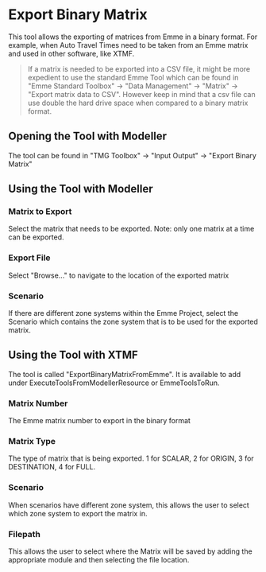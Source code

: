 ﻿# Export Binary Matrix
This tool allows the exporting of matrices from Emme in a binary format. For example, when Auto Travel Times need to be taken from an Emme matrix and used in other software, like XTMF.
>If a matrix is needed to be exported into a CSV file, it might be more expedient to use the standard Emme Tool which can be found in "Emme Standard Toolbox" -> "Data Management" -> "Matrix" -> "Export matrix data to CSV". However keep in mind that a csv file can use double the hard drive space when compared to a binary matrix format. 


## Opening the Tool with Modeller
The tool can be found in "TMG Toolbox" -> "Input Output" -> "Export Binary Matrix"
## Using the Tool with Modeller
### Matrix to Export
Select the matrix that needs to be exported. Note: only one matrix at a time can be exported.
### Export File
Select "Browse..." to navigate to the location of the exported matrix
### Scenario
If there are different zone systems within the Emme Project, select the Scenario which contains the zone system that is to be used for the exported matrix.

## Using the Tool with XTMF
The tool is called "ExportBinaryMatrixFromEmme". It is available to add under ExecuteToolsFromModellerResource or EmmeToolsToRun. 

### Matrix Number
The Emme matrix number to export in the binary format
### Matrix Type
The type of matrix that is being exported. 1 for SCALAR, 2 for ORIGIN, 3 for DESTINATION, 4 for FULL.
### Scenario
When scenarios have different zone system, this allows the user to select which zone system to export the matrix in.
### Filepath
This allows the user to select where the Matrix will be saved by adding the appropriate module and then selecting the file location.




